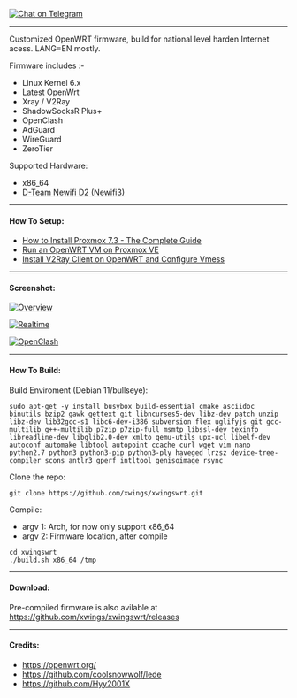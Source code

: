 [![Chat on Telegram](https://img.shields.io/badge/Chat%20on-Telegram-brightgreen.svg)](https://t.me/+xeozJ_-PolZiYmQ1k)

---

Customized OpenWRT firmware, build for national level harden Internet acess. LANG=EN mostly.

Firmware includes :-
- Linux Kernel 6.x
- Latest OpenWrt
- Xray / V2Ray
- ShadowSocksR Plus+
- OpenClash
- AdGuard
- WireGuard
- ZeroTier

Supported Hardware:
- x86_64
- [D-Team Newifi D2 (Newifi3)](https://openwrt.org/toh/hwdata/d-team/d-team_newifi_d2)

---

#### How To Setup:

- [How to Install Proxmox 7.3 - The Complete Guide](https://www.youtube.com/watch?v=6NfZ1R6jrXQ)
- [Run an OpenWRT VM on Proxmox VE](https://www.youtube.com/watch?v=_fh7tnQW034)
- [Install V2Ray Client on OpenWRT and Configure Vmess](https://www.youtube.com/watch?v=o7PC57_2734)

---

#### Screenshot:

[![Overview](https://github.com/xwings/xwingswrt/raw/master/screenshot/overview.png)](https://github.com/xwings/xwingswrt/raw/master/screenshot/overview.png)

[![Realtime](https://github.com/xwings/xwingswrt/raw/master/screenshot/realtime.png)](https://github.com/xwings/xwingswrt/raw/master/screenshot/realtime.png)

[![OpenClash](https://github.com/xwings/xwingswrt/raw/master/screenshot/openclash.png)](https://github.com/xwings/xwingswrt/raw/master/screenshot/openclash.png)

---

#### How To Build:

Build Enviroment (Debian 11/bullseye):
```
sudo apt-get -y install busybox build-essential cmake asciidoc binutils bzip2 gawk gettext git libncurses5-dev libz-dev patch unzip libz-dev lib32gcc-s1 libc6-dev-i386 subversion flex uglifyjs git gcc-multilib g++-multilib p7zip p7zip-full msmtp libssl-dev texinfo libreadline-dev libglib2.0-dev xmlto qemu-utils upx-ucl libelf-dev autoconf automake libtool autopoint ccache curl wget vim nano python2.7 python3 python3-pip python3-ply haveged lrzsz device-tree-compiler scons antlr3 gperf intltool genisoimage rsync
```

Clone the repo:
```
git clone https://github.com/xwings/xwingswrt.git
```

Compile:
- argv 1: Arch, for now only support x86_64
- argv 2: Firmware location, after compile 
```
cd xwingswrt
./build.sh x86_64 /tmp
```

---
#### Download:

Pre-compiled firmware is also avilable at https://github.com/xwings/xwingswrt/releases

---

#### Credits:
- https://openwrt.org/
- https://github.com/coolsnowwolf/lede
- https://github.com/Hyy2001X
